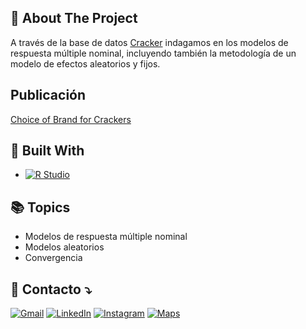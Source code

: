 
<!-- ABOUT THE PROJECT -->
## 🔎 About The Project

A través de la base de datos [Cracker](https://rdrr.io/cran/Ecdat/man/Cracker.html) indagamos en los modelos de respuesta múltiple nominal, incluyendo también la metodología de un modelo de efectos aleatorios y fijos.

## Publicación
[Choice of Brand for Crackers](https://marioc0093.github.io/modelos-respuesta-multiple-nominal/)

## 🔨 Built With

* [![R Studio][RStudio.js]][RStudio-url]


## 📚 Topics

* Modelos de respuesta múltiple nominal
* Modelos aleatorios
* Convergencia


## 💌 Contacto ⤵️

<p align="left">
  <a href="#" title="mmario.ccamacho@gmail.com">
  <img src="https://img.shields.io/badge/-Gmail-FF0000?style=flat-square&labelColor=FF0000&logo=gmail&logoColor=white&link=LINK-DO-SEU-GMAIL" alt="Gmail"/></a>
  <a href="https://linkedin.com/in/mario-camacho-b98462ab" title="LinkedIn">
  <img src="https://img.shields.io/badge/-Linkedin-0e76a8?style=flat-square&logo=Linkedin&logoColor=white&link=LINK-DO-SEU-LINKEDIN" alt="LinkedIn"/></a>
  <a href="https://www.instagram.com/marius0093/" title="Instagram">
  <img src="https://img.shields.io/badge/-Instagram-DF0174?style=flat-square&labelColor=DF0174&logo=instagram&logoColor=white&link=LINK-DO-SEU-INSTAGRAM" alt="Instagram"/></a>
  <a href="https://www.google.com/maps/@-3.70281250,40.45456250/" title="Google Maps">
  <img src="https://img.shields.io/badge/-Google Maps-brightgreen?style=flat-square&labelColor=white&logo=googlemaps&labelColor=white" alt="Maps"/></a>
</p>





<!-- MARKDOWN LINKS & IMAGES -->
<!-- https://www.markdownguide.org/basic-syntax/#reference-style-links -->
[linkedin-url]: https://linkedin.com/in/mario-camacho-b98462ab
[RStudio.js]: https://img.shields.io/badge/R%20Studio-000000?style=for-the-badge&logo=R&color=blue
[RStudio-url]: https://posit.co/download/rstudio-desktop/
